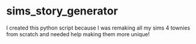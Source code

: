 # sims_story_generator
I created this python script because I was remaking all my sims 4 townies from scratch and needed help making them more unique!
